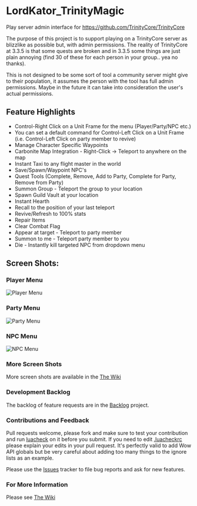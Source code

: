 # LordKator_TrinityMagic
Play server admin interface for https://github.com/TrinityCore/TrinityCore

The purpose of this project is to support playing on a TrinityCore server as blizzlike as possible but, with admin permissions. The reality of TrinityCore at 3.3.5 is that some quests are broken and in 3.3.5 some things are just plain annoying (find 30 of these for each person in your group.. yea no thanks).

This is not designed to be some sort of tool a community server might give to their population, it assumes the person with the tool has full admin permissions. Maybe in the future it can take into consideration the user's actual permissions.

## Feature Highlights

* Control-Right Click on a Unit Frame for the menu (Player/Party/NPC etc.)
* You can set a default command for Control-Left Click on a Unit Frame (i.e. Control-Left Click on party member to revive)
* Manage Character Specific Waypoints
* Carbonite Map Integration - Right-Click -> Teleport to anywhere on the map
* Instant Taxi to any flight master in the world
* Save/Spawn/Waypoint NPC's
* Quest Tools (Complete, Remove, Add to Party, Complete for Party, Remove from Party)
* Summon Group - Teleport the group to your location
* Spawn Guild Vault at your location
* Instant Hearth
* Recall to the position of your last teleport
* Revive/Refresh to 100% stats
* Repair Items
* Clear Combat Flag
* Appear at target - Teleport to party member
* Summon to me - Teleport party member to you
* Die - Instantly kill targeted NPC from dropdown menu

## Screen Shots:

### Player Menu
![Player Menu](https://raw.githubusercontent.com/wiki/karlbunch/LordKator_TrinityMagic/images/ss01.jpeg)

### Party Menu
![Party Menu](https://raw.githubusercontent.com/wiki/karlbunch/LordKator_TrinityMagic/images/ss16.jpeg)

### NPC Menu
![NPC Menu](https://raw.githubusercontent.com/wiki/karlbunch/LordKator_TrinityMagic/images/ss23.jpeg)

### More Screen Shots

More screen shots are available in the [The Wiki](https://github.com/karlbunch/LordKator_TrinityMagic/wiki/Screen-Shots)

### Development Backlog

The backlog of feature requests are in the [Backlog](/../../projects/1) project.

### Contributions and Feedback

Pull requests welcome, please fork and make sure to test your contribution and run [luacheck](https://github.com/mpeterv/luacheck) on it before you submit.  If you need to edit [.luacheckrc](.luacheckrc) please explain your edits in your pull request.  It's perfectly valid to add Wow API globals but be very careful about adding too many things to the ignore lists as an example.

Please use the [Issues](/../../issues/) tracker to file bug reports and ask for new features.

### For More Information

Please see [The Wiki](https://github.com/karlbunch/LordKator_TrinityMagic/wiki)

